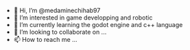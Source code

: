 - 👋 Hi, I’m @medaminechihab97
- 👀 I’m interested in game developping and robotic
- 🌱 I’m currently learning the godot engine and c++ language
- 💞️ I’m looking to collaborate on ...
- 📫 How to reach me ...

<!---
medaminechihab97/medaminechihab97 is a ✨ special ✨ repository because its `README.md` (this file) appears on your GitHub profile.
You can click the Preview link to take a look at your changes.
--->
